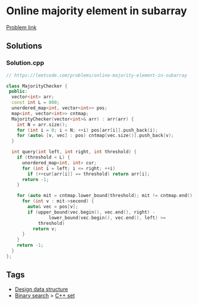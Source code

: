 # Online majority element in subarray

[Problem link](https://leetcode.com/problems/online-majority-element-in-subarray)

## Solutions


### Solution.cpp
```cpp
// https://leetcode.com/problems/online-majority-element-in-subarray

class MajorityChecker {
 public:
  vector<int> arr;
  const int L = 800;
  unordered_map<int, vector<int>> pos;
  map<int, vector<int>> cntmap;
  MajorityChecker(vector<int>& arr) : arr(arr) {
    int N = arr.size();
    for (int i = 0; i < N; ++i) pos[arr[i]].push_back(i);
    for (auto& [v, vec] : pos) cntmap[vec.size()].push_back(v);
  }

  int query(int left, int right, int threshold) {
    if (threshold < L) {
      unordered_map<int, int> cur;
      for (int i = left; i <= right; ++i)
        if (++cur[arr[i]] == threshold) return arr[i];
      return -1;
    }

    for (auto mit = cntmap.lower_bound(threshold); mit != cntmap.end(); ++mit) {
      for (int v : mit->second) {
        auto& vec = pos[v];
        if (upper_bound(vec.begin(), vec.end(), right) -
                lower_bound(vec.begin(), vec.end(), left) >=
            threshold)
          return v;
      }
    }
    return -1;
  }
};

```
## Tags

* [Design data structure](/Collections/design-data-structure.md#design-data-structure)
* [Binary search](/Collections/binary-search.md#binary-search) > [C++ set](/Collections/binary-search.md#c---set)
